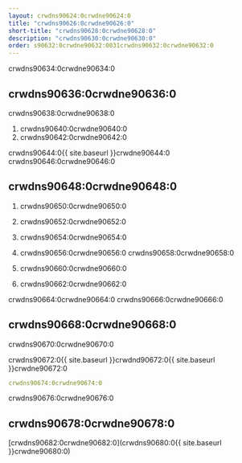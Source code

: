 ```yaml
---
layout: crwdns90624:0crwdne90624:0
title: "crwdns90626:0crwdne90626:0"
short-title: "crwdns90628:0crwdne90628:0"
description: "crwdns90630:0crwdne90630:0"
order: s90632:0crwdne90632:0031crwdns90632:0crwdne90632:0
---
```

crwdns90634:0crwdne90634:0

## crwdns90636:0crwdne90636:0

crwdns90638:0crwdne90638:0

1. crwdns90640:0crwdne90640:0
2. crwdns90642:0crwdne90642:0

crwdns90644:0{{ site.baseurl }}crwdne90644:0 crwdns90646:0crwdne90646:0

## crwdns90648:0crwdne90648:0

1. crwdns90650:0crwdne90650:0

2. crwdns90652:0crwdne90652:0

3. crwdns90654:0crwdne90654:0

4. crwdns90656:0crwdne90656:0 crwdns90658:0crwdne90658:0

5. crwdns90660:0crwdne90660:0

6. crwdns90662:0crwdne90662:0

crwdns90664:0crwdne90664:0 crwdns90666:0crwdne90666:0

## crwdns90668:0crwdne90668:0

crwdns90670:0crwdne90670:0

crwdns90672:0{{ site.baseurl }}crwdnd90672:0{{ site.baseurl }}crwdne90672:0

```yaml
crwdns90674:0crwdne90674:0
```

crwdns90676:0crwdne90676:0

## crwdns90678:0crwdne90678:0

[crwdns90682:0crwdne90682:0](crwdns90680:0{{ site.baseurl }}crwdne90680:0)